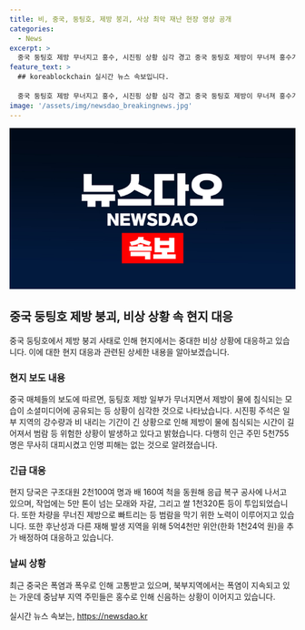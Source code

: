```yaml
---
title: 비, 중국, 둥팅호, 제방 붕괴, 사상 최악 재난 현장 영상 공개
categories:
  - News
excerpt: >
  중국 둥팅호 제방 무너지고 홍수, 시진핑 상황 심각 경고 중국 둥팅호 제방이 무너져 홍수가 발생했다. 사고로 다수의 주택과 농경지가 침수되는 상황 속에서 시진핑 주석은 일부 지역의 강수량이 많고 비가 오는 기간도 길어 상황이 심각하다며 경고했다. 당국은 인근 주민 5천755명을 대피시키고 응급 복구 작업에 2천100여 명의 구조대원과 배 160여 척을 투입했다. 지역은 고통스러운 폭염과 폭우에 시달리고 있으며, 구호기금으로 5억4천만 위안(한화 1천24억 원)이 추가 배정됐다.
feature_text: >
  ## koreablockchain 실시간 뉴스 속보입니다.

  중국 둥팅호 제방 무너지고 홍수, 시진핑 상황 심각 경고 중국 둥팅호 제방이 무너져 홍수가 발생했다. 사고로 다수의 주택과 농경지가 침수되는 상황 속에서 시진핑 주석은 일부 지역의 강수량이 많고 비가 오는 기간도 길어 상황이 심각하다며 경고했다. 당국은 인근 주민 5천755명을 대피시키고 응급 복구 작업에 2천100여 명의 구조대원과 배 160여 척을 투입했다. 지역은 고통스러운 폭염과 폭우에 시달리고 있으며, 구호기금으로 5억4천만 위안(한화 1천24억 원)이 추가 배정됐다.
image: '/assets/img/newsdao_breakingnews.jpg'
---
```


<p><img src="/assets/img/newsdao_breakingnews.jpg" alt="koreablockchain 속보" /></p>

<h2 data-ke-size="size26">중국 둥팅호 제방 붕괴, 비상 상황 속 현지 대응</h2>

<p data-ke-size="size16">중국 둥팅호에서 제방 붕괴 사태로 인해 현지에서는 중대한 비상 상황에 대응하고 있습니다. 이에 대한 현지 대응과 관련된 상세한 내용을 알아보겠습니다.</p>

<h3>현지 보도 내용</h3>

<p data-ke-size="size16">중국 매체들의 보도에 따르면, 둥팅호 제방 일부가 무너지면서 제방이 물에 침식되는 모습이 소셜미디어에 공유되는 등 상황이 심각한 것으로 나타났습니다. 시진핑 주석은 일부 지역의 강수량과 비 내리는 기간이 긴 상황으로 인해 제방이 물에 침식되는 시간이 길어져서 범람 등 위험한 상황이 발생하고 있다고 밝혔습니다. 다행히 인근 주민 5천755명은 무사히 대피시켰고 인명 피해는 없는 것으로 알려졌습니다.</p>

<h3>긴급 대응</h3>

<p data-ke-size="size16">현지 당국은 구조대원 2천100여 명과 배 160여 척을 동원해 응급 복구 공사에 나서고 있으며, 작업에는 5만 톤이 넘는 모래와 자갈, 그리고 쌀 1천320톤 등이 투입되었습니다. 또한 차량을 무너진 제방으로 빠트리는 등 범람을 막기 위한 노력이 이루어지고 있습니다. 또한 후난성과 다른 재해 발생 지역을 위해 5억4천만 위안(한화 1천24억 원)을 추가 배정하여 대응하고 있습니다.</p>

<h3>날씨 상황</h3>

<p data-ke-size="size16">최근 중국은 폭염과 폭우로 인해 고통받고 있으며, 북부지역에서는 폭염이 지속되고 있는 가운데 중남부 지역 주민들은 홍수로 인해 신음하는 상황이 이어지고 있습니다.</p>
실시간 뉴스 속보는, <a href="https://newsdao.kr" rel="dofollow">https://newsdao.kr</a>


